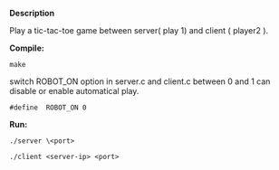 **Description**

Play a tic-tac-toe game between server( play 1) and client ( player2 ).

**Compile:**

	make
	
switch ROBOT_ON option in server.c and client.c between 0 and 1 can disable or enable automatical play.

	#define  ROBOT_ON 0

**Run:**

	./server \<port>

	./client <server-ip> <port>
